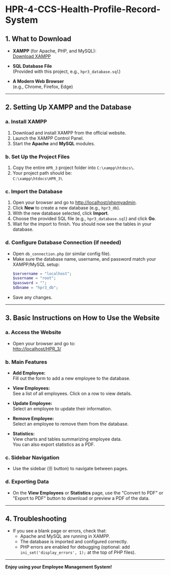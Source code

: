 # HPR-4-CCS-Health-Profile-Record-System

## 1. What to Download

- **XAMPP** (for Apache, PHP, and MySQL):  
  [Download XAMPP](https://www.apachefriends.org/index.html)

- **SQL Database File**  
  (Provided with this project, e.g., `hpr3_database.sql`)

- **A Modern Web Browser**  
  (e.g., Chrome, Firefox, Edge)

---

## 2. Setting Up XAMPP and the Database

### a. Install XAMPP

1. Download and install XAMPP from the official website.
2. Launch the XAMPP Control Panel.
3. Start the **Apache** and **MySQL** modules.

### b. Set Up the Project Files

1. Copy the entire `HPR_3` project folder into `C:\xampp\htdocs\`.
2. Your project path should be:  
   `C:\xampp\htdocs\HPR_3\`

### c. Import the Database

1. Open your browser and go to [http://localhost/phpmyadmin](http://localhost/phpmyadmin).
2. Click **New** to create a new database (e.g., `hpr3_db`).
3. With the new database selected, click **Import**.
4. Choose the provided SQL file (e.g., `hpr3_database.sql`) and click **Go**.
5. Wait for the import to finish. You should now see the tables in your database.

### d. Configure Database Connection (if needed)

- Open `db_connection.php` (or similar config file).
- Make sure the database name, username, and password match your XAMPP/MySQL setup:
    ```php
    $servername = "localhost";
    $username = "root";
    $password = "";
    $dbname = "hpr3_db";
    ```
- Save any changes.

---

## 3. Basic Instructions on How to Use the Website

### a. Access the Website

- Open your browser and go to:  
  [http://localhost/HPR_3/](http://localhost/HPR_3/)

### b. Main Features

- **Add Employee:**  
  Fill out the form to add a new employee to the database.

- **View Employees:**  
  See a list of all employees. Click on a row to view details.

- **Update Employee:**  
  Select an employee to update their information.

- **Remove Employee:**  
  Select an employee to remove them from the database.

- **Statistics:**  
  View charts and tables summarizing employee data.  
  You can also export statistics as a PDF.

### c. Sidebar Navigation

- Use the sidebar (☰ button) to navigate between pages.

### d. Exporting Data

- On the **View Employees** or **Statistics** page, use the "Convert to PDF" or "Export to PDF" button to download or preview a PDF of the data.

---

## 4. Troubleshooting

- If you see a blank page or errors, check that:
  - Apache and MySQL are running in XAMPP.
  - The database is imported and configured correctly.
  - PHP errors are enabled for debugging (optional: add `ini_set('display_errors', 1);` at the top of PHP files).

---

**Enjoy using your Employee Management System!**

